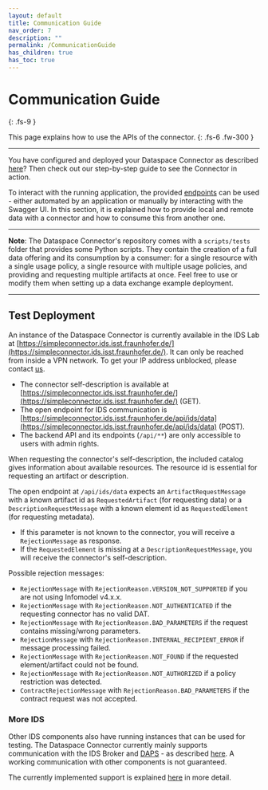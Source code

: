 ```yaml
---
layout: default
title: Communication Guide
nav_order: 7
description: ""
permalink: /CommunicationGuide
has_children: true
has_toc: true
---
```


# Communication Guide
{: .fs-9 }

This page explains how to use the APIs of the connector.
{: .fs-6 .fw-300 }

---

You have configured and deployed your Dataspace Connector as described [here](deployment.md)? Then
check out our step-by-step guide to see the Connector in action.

To interact with the running application, the provided
[endpoints](deployment/build.md#maven) can be used - either automated by an application or manually
by interacting with the Swagger UI. In this section, it is explained how to provide local and remote
data with a connector and how to consume this from another one.

---

**Note**: The Dataspace Connector's repository comes with a `scripts/tests` folder that provides
some Python scripts. They contain the creation of a full data offering and its consumption by a
consumer: for a single resource with a single usage policy, a single resource with multiple usage
policies, and providing and requesting multiple artifacts at once. Feel free to use or modify them
when setting up a data exchange example deployment.

---

## Test Deployment

An instance of the Dataspace Connector is currently available in the IDS Lab at
[https://simpleconnector.ids.isst.fraunhofer.de/](https://simpleconnector.ids.isst.fraunhofer.de/).
It can only be reached from inside a VPN network. To get your IP address unblocked, please contact
[us](mailto:info@dataspace-connector.de).
* The connector self-description is available at [https://simpleconnector.ids.isst.fraunhofer.de/](https://simpleconnector.ids.isst.fraunhofer.de/) (GET).
* The open endpoint for IDS communication is
  [https://simpleconnector.ids.isst.fraunhofer.de/api/ids/data](https://simpleconnector.ids.isst.fraunhofer.de/api/ids/data) (POST).
* The backend API and its endpoints (`/api/**`) are only accessible to users with admin rights.

When requesting the connector's self-description, the included catalog gives information about
available resources. The resource id is essential for requesting an artifact or description.

The open endpoint at `/api/ids/data` expects an `ArtifactRequestMessage` with a known artifact id
as `RequestedArtifact` (for requesting data) or a `DescriptionRequestMessage` with a known
element id as `RequestedElement` (for requesting metadata).
* If this parameter is not known to the connector, you will receive a `RejectionMessage` as
  response.
* If the `RequestedElement` is missing at a `DescriptionRequestMessage`, you will receive the
  connector's self-description.

Possible rejection messages:
* `RejectionMessage` with `RejectionReason.VERSION_NOT_SUPPORTED` if you are not using
  Infomodel v4.x.x.
* `RejectionMessage` with `RejectionReason.NOT_AUTHENTICATED` if the requesting connector has no
  valid DAT.
* `RejectionMessage` with `RejectionReason.BAD_PARAMETERS` if the request contains missing/wrong
  parameters.
* `RejectionMessage` with `RejectionReason.INTERNAL_RECIPIENT_ERROR` if message processing failed.
* `RejectionMessage` with `RejectionReason.NOT_FOUND` if the requested element/artifact could not
  be found.
* `RejectionMessage` with `RejectionReason.NOT_AUTHORIZED` if a policy restriction was detected.
* `ContractRejectionMessage` with `RejectionReason.BAD_PARAMETERS` if the contract request was not
  accepted.

### More IDS

Other IDS components also have running instances that can be used for testing. The Dataspace
Connector currently mainly supports communication with the IDS Broker and [DAPS](https://github.com/International-Data-Spaces-Association/IDS-G/tree/master/core/DAPS) - as described
[here](features.md#ids-communication). A working communication with other components is not
guaranteed.

The currently implemented support is explained [here](communication/v6/ecosystem.md) in more detail.
